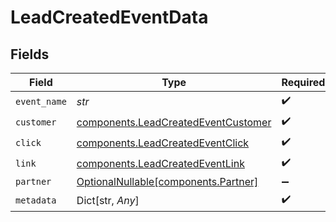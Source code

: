 # LeadCreatedEventData


## Fields

| Field                                                                                      | Type                                                                                       | Required                                                                                   | Description                                                                                |
| ------------------------------------------------------------------------------------------ | ------------------------------------------------------------------------------------------ | ------------------------------------------------------------------------------------------ | ------------------------------------------------------------------------------------------ |
| `event_name`                                                                               | *str*                                                                                      | :heavy_check_mark:                                                                         | N/A                                                                                        |
| `customer`                                                                                 | [components.LeadCreatedEventCustomer](../../models/components/leadcreatedeventcustomer.md) | :heavy_check_mark:                                                                         | N/A                                                                                        |
| `click`                                                                                    | [components.LeadCreatedEventClick](../../models/components/leadcreatedeventclick.md)       | :heavy_check_mark:                                                                         | N/A                                                                                        |
| `link`                                                                                     | [components.LeadCreatedEventLink](../../models/components/leadcreatedeventlink.md)         | :heavy_check_mark:                                                                         | N/A                                                                                        |
| `partner`                                                                                  | [OptionalNullable[components.Partner]](../../models/components/partner.md)                 | :heavy_minus_sign:                                                                         | N/A                                                                                        |
| `metadata`                                                                                 | Dict[str, *Any*]                                                                           | :heavy_check_mark:                                                                         | N/A                                                                                        |